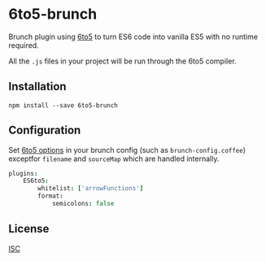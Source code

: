 # 6to5-brunch
Brunch plugin using [6to5](https://github.com/sebmck/6to5) to turn ES6 code
into vanilla ES5 with no runtime required.

All the `.js` files in your project will be run through the 6to5 compiler.

## Installation
`npm install --save 6to5-brunch`

## Configuration
Set [6to5 options](https://github.com/sebmck/6to5#options) in your brunch
config (such as `brunch-config.coffee`) exceptfor `filename` and `sourceMap`
which are handled internally.

```coffee
plugins:
	ES6to5:
		whitelist: ['arrowFunctions']
		format:
			semicolons: false
```

## License

[ISC](https://raw.github.com/es128/6to5-brunch/master/LICENSE)
